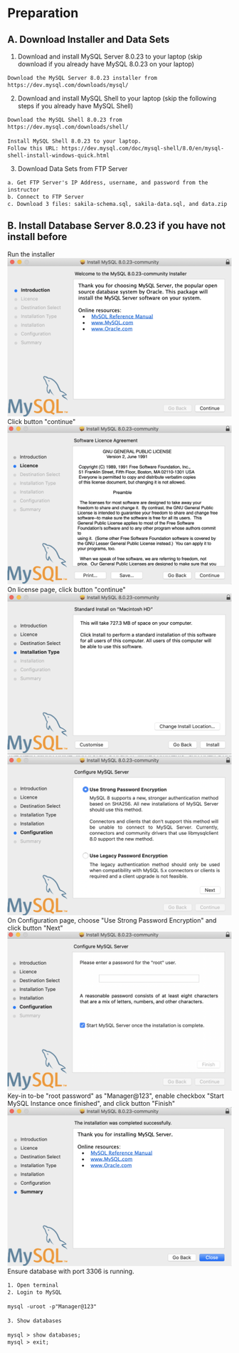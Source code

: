 # Preparation
## A. Download Installer and Data Sets
1. Download and install MySQL Server 8.0.23 to your laptop (skip download if you already have MySQL 8.0.23 on your laptop)
```
Download the MySQL Server 8.0.23 installer from https://dev.mysql.com/downloads/mysql/
```
2. Download and install MySQL Shell to your laptop (skip the following steps if you already have MySQL Shell)
```
Download the MySQL Shell 8.0.23 from https://dev.mysql.com/downloads/shell/

Install MySQL Shell 8.0.23 to your laptop.
Follow this URL: https://dev.mysql.com/doc/mysql-shell/8.0/en/mysql-shell-install-windows-quick.html
```
3. Download Data Sets from FTP Server
```
a. Get FTP Server's IP Address, username, and password from the instructor
b. Connect to FTP Server
c. Download 3 files: sakila-schema.sql, sakila-data.sql, and data.zip
```
## B. Install Database Server 8.0.23 if you have not install before
Run the installer
![Image of picture1](https://github.com/tripplea-sg/MySQL_Heatwave_Workshop/blob/main/Lab-0/Screenshot%202021-02-18%20at%202.30.39%20PM.png)
Click button "continue"
![Image of picture1](https://github.com/tripplea-sg/MySQL_Heatwave_Workshop/blob/main/Lab-0/Screenshot%202021-02-18%20at%202.30.50%20PM.png)
On license page, click button "continue"
![Image of picture1](https://github.com/tripplea-sg/MySQL_Heatwave_Workshop/blob/main/Lab-0/Screenshot%202021-02-18%20at%202.31.07%20PM.png)
![Image of picture1](https://github.com/tripplea-sg/MySQL_Heatwave_Workshop/blob/main/Lab-0/Screenshot%202021-02-18%20at%202.32.16%20PM.png)
On Configuration page, choose "Use Strong Password Encryption" and click button "Next"
![Image of picture1](https://github.com/tripplea-sg/MySQL_Heatwave_Workshop/blob/main/Lab-0/Screenshot%202021-02-18%20at%202.32.30%20PM.png)
Key-in to-be "root password" as "Manager@123", enable checkbox "Start MySQL Instance once finished", and click button "Finish"
![Image of picture1](https://github.com/tripplea-sg/MySQL_Heatwave_Workshop/blob/main/Lab-0/Screenshot%202021-02-18%20at%202.32.57%20PM.png)
Ensure database with port 3306 is running.
```
1. Open terminal
2. Login to MySQL

mysql -uroot -p"Manager@123"

3. Show databases

mysql > show databases;
mysql > exit;

```
